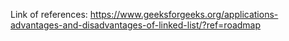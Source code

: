 Link of references:
https://www.geeksforgeeks.org/applications-advantages-and-disadvantages-of-linked-list/?ref=roadmap